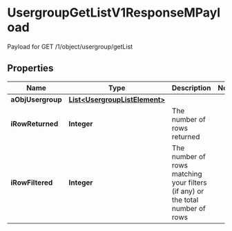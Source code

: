 

# UsergroupGetListV1ResponseMPayload

Payload for GET /1/object/usergroup/getList

## Properties

| Name | Type | Description | Notes |
|------------ | ------------- | ------------- | -------------|
|**aObjUsergroup** | [**List&lt;UsergroupListElement&gt;**](UsergroupListElement.md) |  |  |
|**iRowReturned** | **Integer** | The number of rows returned |  |
|**iRowFiltered** | **Integer** | The number of rows matching your filters (if any) or the total number of rows |  |



